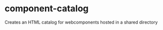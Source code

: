 component-catalog
=================

Creates an HTML catalog for webcomponents hosted in a shared directory

